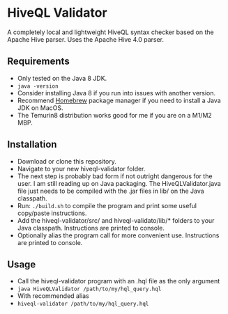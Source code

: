 # HiveQL Validator
A completely local and lightweight HiveQL syntax checker based on the Apache Hive parser. Uses the Apache Hive 4.0 parser.

## Requirements
- Only tested on the Java 8 JDK.
- ```java -version```
- Consider installing Java 8 if you run into issues with another version.
- Recommend [Homebrew](https://brew.sh/) package manager if you need to install a Java JDK on MacOS.
- The Temurin8 distribution works good for me if you are on a M1/M2 MBP.

## Installation
- Download or clone this repository.
- Navigate to your new hiveql-validator folder.
- The next step is probably bad form if not outright dangerous for the user. I am still reading up on Java packaging. The HiveQLValidator.java file just needs to be compiled with the .jar files in lib/ on the Java classpath.
- Run: ```./build.sh``` to compile the program and print some useful copy/paste instructions.
- Add the hiveql-validator/src/ and hiveql-validato/lib/* folders to your Java classpath. Instructions are printed to console.
- Optionally alias the program call for more convenient use. Instructions are printed to console.

## Usage
- Call the hiveql-validator program with an .hql file as the only argument
- ```java HiveQLValidator /path/to/my/hql_query.hql```
- With recommended alias
- ```hiveql-validator /path/to/my/hql_query.hql```
